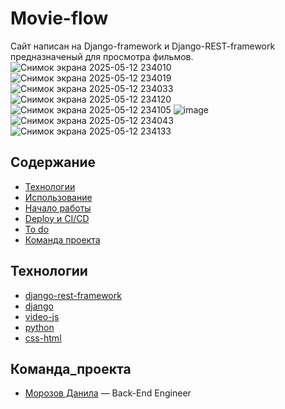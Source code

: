 # Movie-flow
  Сайт написан на Django-framework и Django-REST-framework предназначеный для просмотра фильмов.
![Снимок экрана 2025-05-12 234010](https://github.com/user-attachments/assets/970ee63e-cec9-4f46-81bc-458389ae6f29)
![Снимок экрана 2025-05-12 234019](https://github.com/user-attachments/assets/3e09b3f8-9326-4838-8c04-57f074853ad0)
![Снимок экрана 2025-05-12 234033](https://github.com/user-attachments/assets/aae47e31-ef9f-45fb-8de6-405e4af96133)
![Снимок экрана 2025-05-12 234120](https://github.com/user-attachments/assets/db6264ee-2edb-449a-a68c-652a51330af8)
![Снимок экрана 2025-05-12 234105](https://github.com/user-attachments/assets/e7abea8a-6f91-47ef-bc50-fdead000606d)
![image](https://github.com/user-attachments/assets/f709243d-fdbe-440b-adc7-f379887810f3)
![Снимок экрана 2025-05-12 234043](https://github.com/user-attachments/assets/0dfd4ad2-2d69-428c-8627-b0522c744839)
![Снимок экрана 2025-05-12 234133](https://github.com/user-attachments/assets/839877e1-881a-499d-9953-33606b6cf3ac)



## Содержание
- [Технологии](#технологии)
- [Использование](#использование)
- [Начало работы](#Начало_работы)
- [Deploy и CI/CD](#Deploy_и_CI/CD)
- [To do](#To_do)
- [Команда проекта](#Команда_проекта)
  

## Технологии
  - [django-rest-framework](https://www.django-rest-framework.org/)
  - [django](https://www.djangoproject.com/)
  - [video-js](https://videojs.com/)
  - [python](https://www.python.org/)
  - [css-html](https://developer.mozilla.org/en-US/)


## Команда_проекта
  - [Морозов Данила](https://t.me/amigos_mixtapes) — Back-End Engineer

